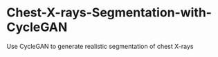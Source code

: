 # Chest-X-rays-Segmentation-with-CycleGAN

Use CycleGAN to generate realistic segmentation of chest X-rays
